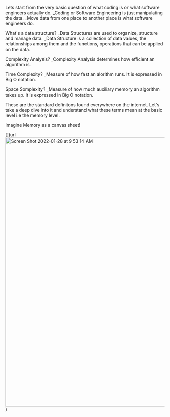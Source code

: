 Lets start from the very basic question of what coding is or what software engineers actually do.
_Coding or Software Engineering is just manipulating the data.
_Move data from one place to another place is what software engineers do.

What's a data structure?
_Data Structures are used to organize, structure and manage data.
_Data Structure is a collection of data values, the relationships among them and the functions, operations that can be applied on the data.

Complexity Analysis?
_Complexity Analysis determines how efficient an algorithm is.

Time Complexity?
_Measure of how fast an alorithm runs. It is expressed in Big O notation.

Space Somplexity?
_Measure of how much auxiliary memory an algorithm takes up. It is expressed in Big O notation.

These are the standard definitons found everywhere on the internet. Let's take a deep dive into it and understand what these terms mean at the basic level i.e the memory level.

Imagine Memory as a canvas sheet!

[](url
<img width="852" alt="Screen Shot 2022-01-28 at 9 53 14 AM" src="https://user-images.githubusercontent.com/90536339/151597345-59a8006c-91b1-4544-b134-e62a476ea431.png">
)


